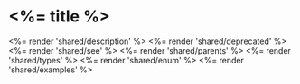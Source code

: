 # <%= title %>
<%= render 'shared/description' %>
<%= render 'shared/deprecated' %>
<%= render 'shared/see' %>
<%= render 'shared/parents' %>
<%= render 'shared/types' %>
<%= render 'shared/enum' %>
<%= render 'shared/examples' %>
